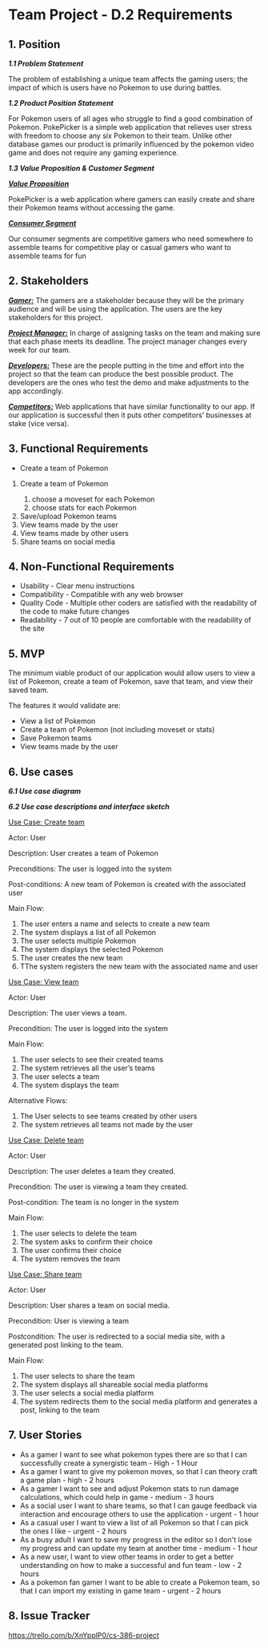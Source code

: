 # Team Project - D.2 Requirements

## 1. Position 

***1.1 Problem Statement***

The problem of establishing a unique team affects the gaming users; the impact of which is users have no Pokemon to use during battles.

***1.2 Product Position Statement***

For Pokemon users of all ages who struggle to find a good combination of Pokemon. PokePicker is a simple web application that relieves user stress with freedom to choose any six Pokemon to their team. Unlike other database games our product is primarily influenced by the pokemon video game and does not require any gaming experience.  

***1.3 Value Proposition & Customer Segment***

<ins>***Value Proposition***</ins>

 PokePicker is a web application where gamers can easily create and share their Pokemon teams without accessing the game.

<ins>***Consumer Segment***</ins>

Our consumer segments are competitive gamers who need somewhere to assemble teams for competitive play or casual gamers who want to assemble teams for fun

## 2. Stakeholders
<ins>***Gamer:***</ins>
The gamers are a stakeholder because they will be the primary audience and will be using the application. The users are the key stakeholders for this project.

<ins>***Project Manager:***</ins>
In charge of assigning tasks on the team and making sure that each phase meets its deadline. The project manager changes every week for our team. 

<ins>***Developers:***</ins>
These are the people putting in the time and effort into the project so that the team can produce the best possible product. The developers are the ones who test the demo and make adjustments to the app accordingly.

<ins>***Competitors:***</ins>
Web applications that have similar functionality to our app. If our application is successful then it puts other competitors’ businesses at stake (vice versa). 

## 3. Functional Requirements 
 - Create a team of Pokemon
 <ol> 
  <li> Create a team of Pokemon </li>
  <ol> 
    <li> choose a moveset for each Pokemon</li>
    <li> choose stats for each Pokemon</li>
    </ol>
  <li> Save/upload Pokemon teams</li>
  <li> View teams made by the user </li>
  <li> View teams made by other users </li>
  <li>  Share teams on social media </li>
</ol>




## 4. Non-Functional Requirements
- Usability - Clear menu instructions 
- Compatibility - Compatible with any web browser
- Quality Code - Multiple other coders are satisfied with the readability of the code to make future changes
- Readability - 7 out of 10 people are comfortable with the readability of the site


## 5. MVP
The minimum viable product of our application would allow users to view a list of Pokemon, create a team of Pokemon, save that team, and view their saved team.

The features it would validate are:
- View a list of Pokemon
- Create a team of Pokemon (not including moveset or stats)
- Save Pokemon teams
- View teams made by the user












## 6. Use cases
***6.1 Use case diagram***


***6.2 Use case descriptions and interface sketch***

<ins> Use Case: Create team</ins>

Actor: User

Description: User creates a team of Pokemon

Preconditions: The user is logged into the system

Post-conditions: A new team of Pokemon is created with the associated user

Main Flow:
<ol>
  <li>The user enters a name and selects to create a new team </li>
  <li>The system displays a list of all Pokemon </li>
  <li>The user selects multiple Pokemon  </li>
  <li>The system displays the selected Pokemon </li>
  <li>The user creates the new team </li>
  <li>TThe system registers the new team with the associated name and user</li>
</ol>
 
<ins> Use Case: View team </ins>

Actor: User

Description: The user views a team.

Precondition: The user is logged into the system

Main Flow:
<ol>
  <li>The user selects to see their created teams </li>
  <li>The system retrieves all the user’s teams </li>
  <li> The user selects a team</li>
  <li>The system displays the team </li>
</ol>
Alternative Flows:
<ol>
  <li> The User selects to see teams created by other users</li>
  <li>The system retrieves all teams not made by the user</li>
</ol>

 
<ins>Use Case: Delete team</ins>

Actor: User

Description: The user deletes a team they created.

Precondition: The user is viewing a team they created.

Post-condition: The team is no longer in the system

Main Flow:
<ol>
  <li>The user selects to delete the team </li>
  <li>The system asks to confirm their choice</li>
  <li> The user confirms their choice</li>
  <li>The system removes the team </li>
</ol>

 
 
<ins>Use Case: Share team</ins>

Actor: User

Description: User shares a team on social media. 

Precondition: User is viewing a team

Postcondition: The user is redirected to a social media site, with a generated post linking to the team.

Main Flow:
<ol>
  <li>The user selects to share the team</li>
  <li>The system displays all shareable social media platforms</li>
  <li> The user selects a social media platform</li>
  <li> The system redirects them to the social media platform and generates a post, linking to the team </li>
</ol>








## 7. User Stories

- As a gamer I want to see what pokemon types there are so that I can successfully create a synergistic team - High - 1 Hour
- As a gamer I want to give my pokemon moves, so that I can theory craft a game plan - high - 2 hours
- As a gamer I want to see and adjust Pokemon stats to run damage calculations, which could help in game - medium - 3 hours
- As a social user I want to share teams, so that I can gauge feedback via interaction and encourage others to use the application - urgent - 1 hour
- As a casual user I want to view a list of all Pokemon so that I can pick the ones I like - urgent - 2 hours
- As a busy adult I want to save my progress in the editor so I  don't lose my progress and can update my team at another time - medium - 1 hour
- As a new user, I want to view other teams in order to get a better understanding on how to make a successful and fun team - low - 2 hours
- As a pokemon fan gamer I want to be able to create a Pokemon team, so that I can import my existing in game team - urgent - 2 hours

## 8. Issue Tracker
https://trello.com/b/XnYpplP0/cs-386-project
